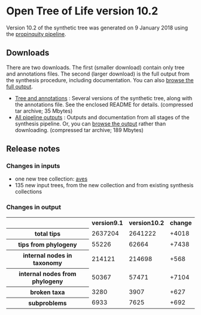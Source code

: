 # Open Tree of Life version 10.2

Version 10.2 of the synthetic tree was generated on 9 January 2018 using the [propinquity pipeline](https://github.com/OpenTreeOfLife/propinquity).

## Downloads
There are two downloads. The first (smaller download) contain only tree and annotations files. The second (larger download) is the full output from the synthesis procedure, including documentation. You can also [browse the full output](http://files.opentreeoflife.org/synthesis/opentree10.2/output/index.html).

* [Tree and annotations](http://files.opentreeoflife.org/synthesis/opentree10.2/opentree10.2_tree.tgz) : Several versions of the synthetic tree, along with the annotations file. See the enclosed README for details. (compressed tar archive; 35 Mbytes)
* [All pipeline outputs](http://files.opentreeoflife.org/synthesis/opentree10.2/opentree10.2_output.tgz) : Outputs and documentation from all stages of the synthesis pipeline. Or, you can [browse the output](http://files.opentreeoflife.org/synthesis/opentree10.2/output/index.html) rather than downloading. (compressed tar archive; 189 Mbytes)

## Release notes

### Changes in inputs

* one new tree collection: [aves](https://tree.opentreeoflife.org/curator/collections/josephwb/aves)
* 135 new input trees, from the new collection and from existing synthesis collections

### Changes in output

<table class="table table-condensed">
<tr>
<th><!--statistic-->&nbsp;</th>
<th>version9.1</th>
<th>version10.2</th>
<th>change</th>
<tr>
   <th>total tips</th>
   <td>2637204</td>
   <td>2641222</td>
   <td>+4018</td>
</tr>
<tr>
   <th>tips from phylogeny</th>
   <td>55226</td>
   <td>62664</td>
   <td>+7438</td>
</tr>
<tr>
   <th>internal nodes in taxonomy</th>
   <td>214121</td>
   <td>214698</td>
   <td>+568</td>
</tr>
<tr>
   <th>internal nodes from phylogeny</th>
   <td>50367</td>
   <td>57471</td>
   <td>+7104</td>
</tr>
<tr>
   <th>broken taxa</th>
   <td>3280</td>
   <td>3907</td>
   <td>+627</td>
</tr>
<tr>
   <th>subproblems</th>
   <td>6933</td>
   <td>7625</td>
   <td>+692</td>
</tr>
</table>
